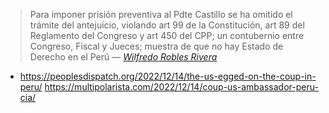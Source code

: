 > Para imponer prisión preventiva al Pdte Castillo se ha omitido el trámite del antejuicio, violando art 99 de la Constitución, art 89 del Reglamento del Congreso y art 450 del CPP; un contubernio entre Congreso, Fiscal y Jueces; muestra de que no hay Estado de Derecho en el Perú
> — <cite><a href="https://twitter.com/wilfredo_pct/status/1612412879340175360">Wilfredo Robles Rivera</a></cite>

- https://peoplesdispatch.org/2022/12/14/the-us-egged-on-the-coup-in-peru/
  https://multipolarista.com/2022/12/14/coup-us-ambassador-peru-cia/
